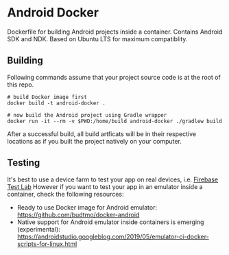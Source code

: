 # Android Docker

Dockerfile for building Android projects inside a container.
Contains Android SDK and NDK.
Based on Ubuntu LTS for maximum compatiblity.

## Building

Following commands assume that your project source code is at the root of this repo.

```
# build Docker image first
docker build -t android-docker .

# now build the Android project using Gradle wrapper
docker run -it --rm -v $PWD:/home/build android-docker ./gradlew build
```

After a successful build, all build artficats will be in their respective locations as if you built the project natively on your computer.

## Testing

It's best to use a device farm to test your app on real devices, i.e. [Firebase Test Lab](https://firebase.google.com/docs/test-lab)
However if you want to test your app in an emulator inside a container, check the following resources:

* Ready to use Docker image for Android emulator: https://github.com/budtmo/docker-android
* Native support for Android emulator inside containers is emerging (experimental): https://androidstudio.googleblog.com/2019/05/emulator-ci-docker-scripts-for-linux.html

